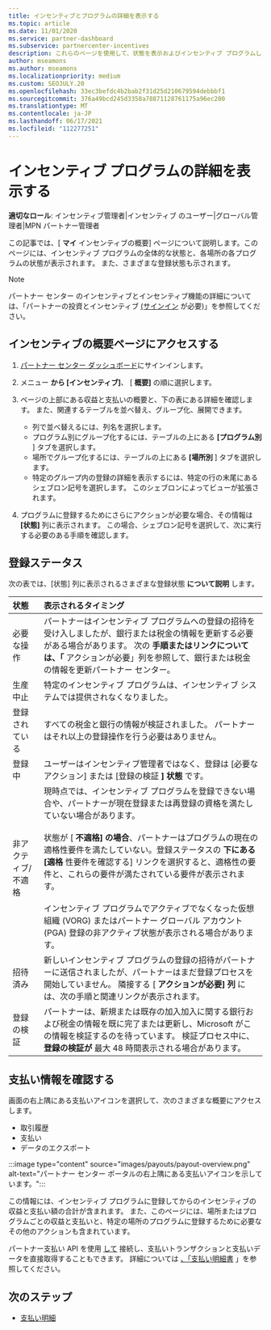 ```yaml
---
title: インセンティブとプログラムの詳細を表示する
ms.topic: article
ms.date: 11/01/2020
ms.service: partner-dashboard
ms.subservice: partnercenter-incentives
description: これらのページを使用して、状態を表示およびインセンティブ プログラムします
author: mseamons
ms.author: mseamons
ms.localizationpriority: medium
ms.custom: SEOJULY.20
ms.openlocfilehash: 33ec3befdc4b2bab2f31d25d210679594debbbf1
ms.sourcegitcommit: 376a49bcd245d3358a78871128761175a96ec200
ms.translationtype: MT
ms.contentlocale: ja-JP
ms.lasthandoff: 06/17/2021
ms.locfileid: "112277251"
---
```

# <a name="view-your-incentives-program-details"></a>インセンティブ プログラムの詳細を表示する

**適切なロール**: インセンティブ管理者|インセンティブ のユーザー|グローバル管理者|MPN パートナー管理者

この記事では、[ **マイ** インセンティブの概要] ページについて説明します。このページには、インセンティブ プログラムの全体的な状態と、各場所の各プログラムの状態が表示されます。 また、さまざまな登録状態も示されます。

>[!NOTE]
>パートナー センター のインセンティブとインセンティブ機能の詳細については、「パートナーの投資とインセンティブ [(サインイン](https://partner.microsoft.com/membership/partner-incentives) が必要)」を参照してください。

## <a name="access-the-incentives-overview-page"></a>インセンティブの概要ページにアクセスする

1. [パートナー センター ダッシュボード](https://partner.microsoft.com/dashboard)にサインインします。
1. メニュー **から [インセンティブ]**、 [ **概要]** の順に選択します。
1. ページの上部にある収益と支払いの概要と、下の表にある詳細を確認します。 また、関連するテーブルを並べ替え、グループ化、展開できます。

   - 列で並べ替えるには、列名を選択します。
   - プログラム別にグループ化するには、テーブルの上にある **[プログラム別** ] タブを選択します。
   - 場所でグループ化するには、テーブルの上にある **[場所別** ] タブを選択します。
   - 特定のグループ内の登録の詳細を表示するには、特定の行の末尾にあるシェブロン記号を選択します。 このシェブロンによってビューが拡張されます。
1. プログラムに登録するためにさらにアクションが必要な場合、その情報は **[状態]** 列に表示されます。 この場合、シェブロン記号を選択して、次に実行する必要のある手順を確認します。

## <a name="enrollment-status"></a>登録ステータス

次の表では、[状態] 列に表示されるさまざまな登録状態 **について説明** します。

| **状態**         | **表示されるタイミング** |
|:------------------------------------|:------------------|
| 必要な操作  | パートナーはインセンティブ プログラムへの登録の招待を受け入しましたが、銀行または税金の情報を更新する必要がある場合があります。 次の **手順またはリンクについては、「** アクションが必要」列を参照して、銀行または税金の情報を更新パートナー センター。 |
| 生産中止  | 特定のインセンティブ プログラムは、インセンティブ システムでは提供されなくなりました。 |
| 登録されている  | すべての税金と銀行の情報が検証されました。 パートナーはそれ以上の登録操作を行う必要はありません。 |
| 登録中  | ユーザーはインセンティブ管理者ではなく、登録は [必要なアクション] または [登録の検証 **] 状態** です。|
| 非アクティブ/不適格 | 現時点では、インセンティブ プログラムを登録できない場合や、パートナーが現在登録または再登録の資格を満たしていない場合があります。 <br><br> 状態が [ **不適格] の場合**、パートナーはプログラムの現在の適格性要件を満たしていない。登録ステータスの **下にある [適格** 性要件を確認する] リンクを選択すると、適格性の要件と、これらの要件が満たされている要件が表示されます。 <br><br> インセンティブ プログラムでアクティブでなくなった仮想組織 (VORG) またはパートナー グローバル アカウント (PGA) 登録の非アクティブ状態が表示される場合があります。  |
| 招待済み  | 新しいインセンティブ プログラムの登録の招待がパートナーに送信されましたが、パートナーはまだ登録プロセスを開始していません。 隣接する [ **アクションが必要] 列** には、次の手順と関連リンクが表示されます。  |
| 登録の検証  | パートナーは、新規または既存の加入加入に関する銀行および税金の情報を既に完了または更新し、Microsoft がこの情報を検証するのを待っています。 検証プロセス中に、 **登録の検証が** 最大 48 時間表示される場合があります。  |

## <a name="see-your-payment-information"></a>支払い情報を確認する

画面の右上隅にある支払いアイコンを選択して、次のさまざまな概要にアクセスします。

- 取引履歴
- 支払い
- データのエクスポート

:::image type="content" source="images/payouts/payout-overview.png" alt-text="パートナー センター ポータルの右上隅にある支払いアイコンを示しています。":::

この情報には、インセンティブ プログラムに登録してからのインセンティブの収益と支払い額の合計が含まれます。 また、このページには、場所またはプログラムごとの収益と支払いと、特定の場所のプログラムに登録するために必要なその他のアクションも含まれています。 

パートナー支払い API を使用 [して](https://apidocs.microsoft.com/services/partnerpayouts) 接続し、支払いトランザクションと支払いデータを直接取得することもできます。 詳細については [、「支払い明細書](payout-statement.md) 」を参照してください。

## <a name="next-steps"></a>次のステップ

- [支払い明細](payout-statement.md)
